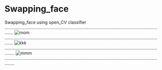 # Swapping_face
Swapping_face using open_CV classifier 
 ...................................................................................................................................
 ![mom](https://user-images.githubusercontent.com/43112861/59744457-783aa580-9227-11e9-9668-7e3417eb6969.JPG)
 ...................................................................................................................................
 ![kkk](https://user-images.githubusercontent.com/43112861/59744489-8983b200-9227-11e9-9a79-4a09aae80155.JPG)
....................................................................................................................................
![mmm](https://user-images.githubusercontent.com/43112861/59744500-8e486600-9227-11e9-9ba2-cf0973903094.JPG)
....................................................................................................................................
